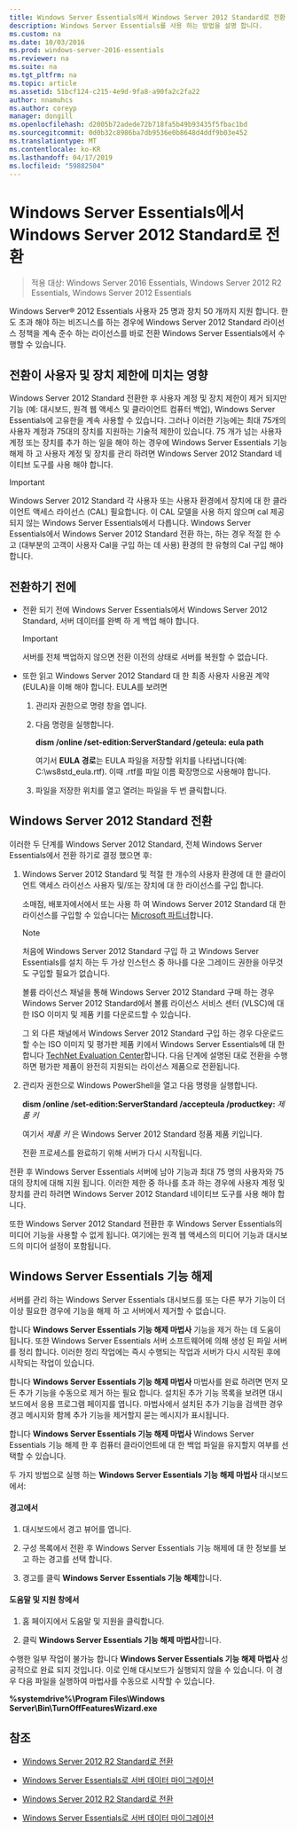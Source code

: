 ```yaml
---
title: Windows Server Essentials에서 Windows Server 2012 Standard로 전환
description: Windows Server Essentials를 사용 하는 방법을 설명 합니다.
ms.custom: na
ms.date: 10/03/2016
ms.prod: windows-server-2016-essentials
ms.reviewer: na
ms.suite: na
ms.tgt_pltfrm: na
ms.topic: article
ms.assetid: 51bcf124-c215-4e9d-9fa8-a90fa2c2fa22
author: nnamuhcs
ms.author: coreyp
manager: dongill
ms.openlocfilehash: d2005b72adede72b718fa5b49b93435f5fbac1bd
ms.sourcegitcommit: 0d0b32c8986ba7db9536e0b8648d4ddf9b03e452
ms.translationtype: MT
ms.contentlocale: ko-KR
ms.lasthandoff: 04/17/2019
ms.locfileid: "59882504"
---
```

# <a name="transition-from-windows-server-essentials-to-windows-server-2012-standard"></a>Windows Server Essentials에서 Windows Server 2012 Standard로 전환

>적용 대상: Windows Server 2016 Essentials, Windows Server 2012 R2 Essentials, Windows Server 2012 Essentials

 Windows Server® 2012 Essentials 사용자 25 명과 장치 50 개까지 지원 합니다. 한도 초과 해야 하는 비즈니스를 하는 경우에 Windows Server 2012 Standard 라이선스 정책을 계속 준수 하는 라이선스를 바로 전환 Windows Server Essentials에서 수행할 수 있습니다.  
  
## <a name="how-the-transition-affects-user-and-device-limits"></a>전환이 사용자 및 장치 제한에 미치는 영향  
 Windows Server 2012 Standard 전환한 후 사용자 계정 및 장치 제한이 제거 되지만 기능 (예: 대시보드, 원격 웹 액세스 및 클라이언트 컴퓨터 백업), Windows Server Essentials에 고유한을 계속 사용할 수 있습니다. 그러나 이러한 기능에는 최대 75개의 사용자 계정과 75대의 장치를 지원하는 기술적 제한이 있습니다. 75 개가 넘는 사용자 계정 또는 장치를 추가 하는 일을 해야 하는 경우에 Windows Server Essentials 기능 해제 하 고 사용자 계정 및 장치를 관리 하려면 Windows Server 2012 Standard 네이티브 도구를 사용 해야 합니다.  
  
> [!IMPORTANT]
>   Windows Server 2012 Standard 각 사용자 또는 사용자 환경에서 장치에 대 한 클라이언트 액세스 라이선스 (CAL) 필요합니다. 이 CAL 모델을 사용 하지 않으며 cal 제공 되지 않는 Windows Server Essentials에서 다릅니다.  Windows Server Essentials에서 Windows Server 2012 Standard 전환 하는, 하는 경우 적절 한 수 고 (대부분의 고객이 사용자 Cal을 구입 하는 데 사용) 환경의 한 유형의 Cal 구입 해야 합니다.  
  
## <a name="before-the-transition"></a>전환하기 전에  
  
-   전환 되기 전에 Windows Server Essentials에서 Windows Server 2012 Standard, 서버 데이터를 완벽 하 게 백업 해야 합니다.  
  
    > [!IMPORTANT]
    >  서버를 전체 백업하지 않으면 전환 이전의 상태로 서버를 복원할 수 없습니다.  
  
-   또한 읽고 Windows Server 2012 Standard 대 한 최종 사용자 사용권 계약 (EULA)을 이해 해야 합니다. EULA를 보려면  
  
    1.  관리자 권한으로 명령 창을 엽니다.  
  
    2.  다음 명령을 실행합니다.  
  
         **dism /online /set-edition:ServerStandard /geteula: eula path**  
  
         여기서 **EULA 경로**는 EULA 파일을 저장할 위치를 나타냅니다(예: C:\ws8std_eula.rtf).  이때 .rtf를 파일 이름 확장명으로 사용해야 합니다.  
  
    3.  파일을 저장한 위치를 열고 열려는 파일을 두 번 클릭합니다.  
  
## <a name="transition-to--windows-server-2012-standard"></a>Windows Server 2012 Standard 전환  
 이러한 두 단계를 Windows Server 2012 Standard, 전체 Windows Server Essentials에서 전환 하기로 결정 했으면 후:  
  
1.  Windows Server 2012 Standard 및 적절 한 개수의 사용자 환경에 대 한 클라이언트 액세스 라이선스 사용자 및/또는 장치에 대 한 라이선스를 구입 합니다.  
  
     소매점, 배포자에서에서 또는 사용 하 여 Windows Server 2012 Standard 대 한 라이선스를 구입할 수 있습니다는 [Microsoft 파트너](https://pinpoint.microsoft.com/SelectCulture.aspx)합니다.  
  
    > [!NOTE]
    >  처음에 Windows Server 2012 Standard 구입 하 고 Windows Server Essentials를 설치 하는 두 가상 인스턴스 중 하나를 다운 그레이드 권한을 아무것도 구입할 필요가 없습니다.  
    >   
    >  볼륨 라이선스 채널을 통해 Windows Server 2012 Standard 구매 하는 경우 Windows Server 2012 Standard에서 볼륨 라이선스 서비스 센터 (VLSC)에 대 한 ISO 이미지 및 제품 키를 다운로드할 수 있습니다.  
    >   
    >  그 외 다른 채널에서 Windows Server 2012 Standard 구입 하는 경우 다운로드할 수는 ISO 이미지 및 평가판 제품 키에서 Windows Server Essentials에 대 한 합니다 [TechNet Evaluation Center](https://technet.microsoft.com/evalcenter/jj659306.aspx)합니다. 다음 단계에 설명된 대로 전환을 수행하면 평가판 제품이 완전히 지원되는 라이선스 제품으로 전환됩니다.  
  
2.  관리자 권한으로 Windows PowerShell을 열고 다음 명령을 실행합니다.  
  
     **dism /online /set-edition:ServerStandard /accepteula /productkey:** *제품 키*  
  
     여기서 *제품 키* 은 Windows Server 2012 Standard 정품 제품 키입니다.  
  
     전환 프로세스를 완료하기 위해 서버가 다시 시작됩니다.  
  
 전환 후 Windows Server Essentials 서버에 남아 기능과 최대 75 명의 사용자와 75 대의 장치에 대해 지원 됩니다. 이러한 제한 중 하나를 초과 하는 경우에 사용자 계정 및 장치를 관리 하려면 Windows Server 2012 Standard 네이티브 도구를 사용 해야 합니다.  
  
 또한 Windows Server 2012 Standard 전환한 후 Windows Server Essentials의 미디어 기능을 사용할 수 없게 됩니다. 여기에는 원격 웹 액세스의 미디어 기능과 대시보드의 미디어 설정이 포함됩니다.  
  
## <a name="turn-off--windows-server-essentials-features"></a>Windows Server Essentials 기능 해제  
 서버를 관리 하는 Windows Server Essentials 대시보드를 또는 다른 부가 기능이 더 이상 필요한 경우에 기능을 해제 하 고 서버에서 제거할 수 없습니다.  
  
 합니다 **Windows Server Essentials 기능 해제 마법사** 기능을 제거 하는 데 도움이 됩니다. 또한 Windows Server Essentials 서버 소프트웨어에 의해 생성 된 파일 서버를 정리 합니다.  이러한 정리 작업에는 즉시 수행되는 작업과 서버가 다시 시작된 후에 시작되는 작업이 있습니다.  
  
 합니다 **Windows Server Essentials 기능 해제 마법사** 마법사를 완료 하려면 먼저 모든 추가 기능을 수동으로 제거 하는 필요 합니다. 설치된 추가 기능 목록을 보려면 대시보드에서 응용 프로그램 페이지를 엽니다. 마법사에서 설치된 추가 기능을 검색한 경우 경고 메시지와 함께 추가 기능을 제거할지 묻는 메시지가 표시됩니다.  
  
 합니다 **Windows Server Essentials 기능 해제 마법사** Windows Server Essentials 기능 해제 한 후 컴퓨터 클라이언트에 대 한 백업 파일을 유지할지 여부를 선택할 수 있습니다.  
  
 두 가지 방법으로 실행 하는 **Windows Server Essentials 기능 해제 마법사** 대시보드에서:  
  
#### <a name="from-the-alert"></a>경고에서  
  
1.  대시보드에서 경고 뷰어를 엽니다.  
  
2.  구성 목록에서 전환 후 Windows Server Essentials 기능 해제에 대 한 정보를 보고 하는 경고를 선택 합니다.  
  
3.  경고를 클릭 **Windows Server Essentials 기능 해제**합니다.  
  
#### <a name="from-the-get-help-and-support-pane"></a>도움말 및 지원 창에서  
  
1.  홈 페이지에서 도움말 및 지원을 클릭합니다.  
  
2.  클릭 **Windows Server Essentials 기능 해제 마법사**합니다.  
  
 수행한 일부 작업이 불가능 합니다 **Windows Server Essentials 기능 해제 마법사** 성공적으로 완료 되지 것입니다. 이로 인해 대시보드가 실행되지 않을 수 있습니다. 이 경우 다음 파일을 실행하여 마법사를 수동으로 시작할 수 있습니다.  
  
 **%systemdrive%\Program Files\Windows Server\Bin\TurnOffFeaturesWizard.exe**  
  
## <a name="see-also"></a>참조  
  

-   [Windows Server 2012 R2 Standard로 전환](Transition-from-Windows-Server-2012-R2-Essentials-to-Windows-Server-2012-R2-Standard.md)  
  
-   [Windows Server Essentials로 서버 데이터 마이그레이션](Migrate-Server-Data-to-Windows-Server-Essentials.md)

-   [Windows Server 2012 R2 Standard로 전환](../migrate/Transition-from-Windows-Server-2012-R2-Essentials-to-Windows-Server-2012-R2-Standard.md)  
  
-   [Windows Server Essentials로 서버 데이터 마이그레이션](../migrate/Migrate-Server-Data-to-Windows-Server-Essentials.md)

